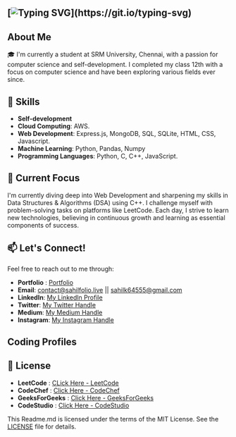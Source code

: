 ## [![Typing SVG](https://readme-typing-svg.demolab.com?font=Fira+Code&pause=1000&vCenter=true&random=false&width=435&lines=My+name+is+Sahil!+%F0%9F%91%8B;Enthusiastic+tech+enthusiast.)](https://git.io/typing-svg)

## About Me

🎓 I'm currently a student at SRM University, Chennai, with a passion for computer science and self-development. I completed my class 12th with a focus on computer science and have been exploring various fields ever since.

## 💼 Skills

- **Self-development**
- **Cloud Computing**: AWS.
- **Web Development**: Express.js, MongoDB, SQL, SQLite, HTML, CSS, Javascript.
- **Machine Learning**: Python, Pandas, Numpy 
- **Programming Languages**: Python, C, C++, JavaScript.

## 🚀 Current Focus

I'm currently diving deep into Web Development and sharpening my skills in Data Structures & Algorithms (DSA) using C++. I challenge myself with problem-solving tasks on platforms like LeetCode. Each day, I strive to learn new technologies, believing in continuous growth and learning as essential components of success.

## 📫 Let's Connect!

Feel free to reach out to me through:

- **Portfolio** : [Portfolio](https://sahilfolio.live)
- **Email**: contact@sahilfolio.live || sahilk64555@gmail.com
- **LinkedIn**: [My Linkedln Profile](https://www.linkedin.com/in/sahilll94/)
- **Twitter**: [My Twitter Handle](https://twitter.com/Sa_hilll94)
-  **Medium**: [My Medium Handle](https://medium.com/@sa_hilll94)
-  **Instagram**: [My Instagram Handle](https://www.instagram.com/sa_hilll94)

## Coding Profiles

## 📝 License
- **LeetCode** : [CLick Here - LeetCode](https://leetcode.com/u/sa_hilll94/)
- **CodeChef** : [Click Here - CodeChef](https://www.codechef.com/users/sa_hilll94)
- **GeeksForGeeks** : [Click Here - GeeksForGeeks](https://www.geeksforgeeks.org/user/sa_hilll94/)
- **CodeStudio** : [Click Here - CodeStudio](https://www.naukri.com/code360/profile/Sahilll)

This Readme.md is licensed under the terms of the MIT License. See the [LICENSE](LICENSE) file for details.



